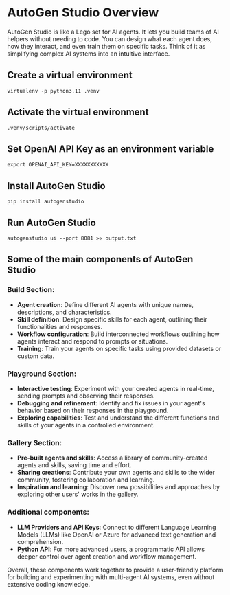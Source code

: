 # AutoGen Studio Overview

AutoGen Studio is like a Lego set for AI agents. It lets you build teams of AI helpers without needing to code. You can design what each agent does, how they interact, and even train them on specific tasks. Think of it as simplifying complex AI systems into an intuitive interface.

## Create a virtual environment
    virtualenv -p python3.11 .venv

## Activate the virtual environment
    .venv/scripts/activate

## Set OpenAI API Key as an environment variable
    export OPENAI_API_KEY=XXXXXXXXXXX

## Install AutoGen Studio
    pip install autogenstudio

## Run AutoGen Studio
    autogenstudio ui --port 8081 >> output.txt

## Some of the main components of AutoGen Studio

### Build Section:
- **Agent creation**: Define different AI agents with unique names, descriptions, and characteristics.
- **Skill definition**: Design specific skills for each agent, outlining their functionalities and responses.
- **Workflow configuration**: Build interconnected workflows outlining how agents interact and respond to prompts or situations.
- **Training**: Train your agents on specific tasks using provided datasets or custom data.

### Playground Section:
- **Interactive testing**: Experiment with your created agents in real-time, sending prompts and observing their responses.
- **Debugging and refinement**: Identify and fix issues in your agent's behavior based on their responses in the playground.
- **Exploring capabilities**: Test and understand the different functions and skills of your agents in a controlled environment.

### Gallery Section:
- **Pre-built agents and skills**: Access a library of community-created agents and skills, saving time and effort.
- **Sharing creations**: Contribute your own agents and skills to the wider community, fostering collaboration and learning.
- **Inspiration and learning**: Discover new possibilities and approaches by exploring other users' works in the gallery.

### Additional components:
- **LLM Providers and API Keys**: Connect to different Language Learning Models (LLMs) like OpenAI or Azure for advanced text generation and comprehension.
- **Python API**: For more advanced users, a programmatic API allows deeper control over agent creation and workflow management.

Overall, these components work together to provide a user-friendly platform for building and experimenting with multi-agent AI systems, even without extensive coding knowledge.